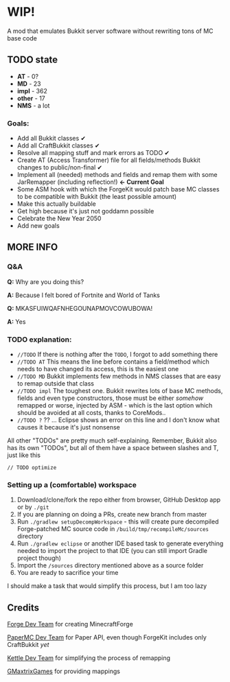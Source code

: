 # WIP!
A mod that emulates Bukkit server software without rewriting tons of MC base code

## TODO state
 - **AT** - 0?
 - **MD** - 23
 - **impl** - 362
 - **other** - 17
 - **NMS** - a lot
### Goals:
 - Add all Bukkit classes ✔
 - Add all CraftBukkit classes ✔
 - Resolve all mapping stuff and mark errors as TODO ✔
 - Create AT (Access Transformer) file for all fields/methods Bukkit changes to public/non-final ✔
 - Implement all (needed) methods and fields and remap them with some JarRemapper (including reflection!) **<- Current Goal**
 - Some ASM hook with which the ForgeKit would patch base MC classes to be compatible with Bukkit (the least possible amount)
 - Make this actually buildable
 - Get high because it's just not goddamn possible
 - Celebrate the New Year 2050
 - Add new goals

## MORE INFO
### Q&A

**Q:** Why are you doing this?

**A:** Because I felt bored of Fortnite and World of Tanks

**Q:** MKASFUIWQAFNHEGOUNAPMOVCOWUBOWA!

**A:** Yes

### TODO explanation:
 - `//TODO` If there is nothing after the `TODO`, I forgot to add something there
 - `//TODO AT` This means the line before contains a field/method which needs to have changed its access, this is the easiest one
 - `//TODO MD` Bukkit implements few methods in NMS classes that are easy to remap outside that class
 - `//TODO impl` The toughest one. Bukkit rewrites lots of base MC methods, fields and even type constructors, those must be either *somehow* remapped or worse, injected by ASM - which is the last option which should be avoided at all costs, thanks to CoreMods..
 - `//TODO ?` ?? ... Eclipse shows an error on this line and I don't know what causes it because it's just nonsense

All other "TODOs" are pretty much self-explaining. Remember, Bukkit also has its own "TODOs", but all of them have a space between slashes and T, just like this

`// TODO optimize`

### Setting up a (comfortable) workspace
1. Download/clone/fork the repo either from browser, GitHub Desktop app or by `./git`
2. If you are planning on doing a PRs, create new branch from master
3. Run `./gradlew setupDecompWorkspace` - this will create pure decompiled Forge-patched MC source code in `/build/tmp/recompileMc/sources` directory
4. Run `./gradlew eclipse` or another IDE based task to generate everything needed to import the project to that IDE (you can still import Gradle project though)
5. Import the `/sources` directory mentioned above as a source folder
6. You are ready to sacrifice your time

I should make a task that would simplify this process, but I am too lazy
## Credits
[Forge Dev Team](https://github.com/MinecraftForge/MinecraftForge) for creating MinecraftForge

[PaperMC Dev Team](https://github.com/PaperMC/Paper) for Paper API, even though ForgeKit includes only CraftBukkit *yet*

[Kettle Dev Team](https://github.com/KettleFoundation/Kettle) for simplifying the process of remapping

[GMaxtrixGames](https://github.com/GMatrixGames) for providing mappings